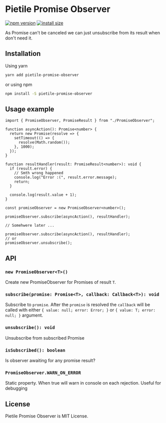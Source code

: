 # Pietile Promise Observer

[![npm version](https://badgen.net/npm/v/pietile-promise-observer?color=56C838)](https://www.npmjs.com/package/pietile-promise-observer)
[![install size](https://badgen.net/packagephobia/install/pietile-promise-observer)](https://packagephobia.now.sh/result?p=pietile-promise-observer)

As Promise can't be canceled we can just unsubscribe from its result when don't need it.

## Installation

Using yarn

```sh
yarn add pietile-promise-observer
```

or using npm

```sh
npm install -S pietile-promise-observer
```

## Usage example

```tsx
import { PromiseObserver, PromiseResult } from "./PromiseObserver";

function asyncAction(): Promise<number> {
  return new Promise(resolve => {
    setTimeout(() => {
      resolve(Math.random());
    }, 1000);
  });
}

function resultHandler(result: PromiseResult<number>): void {
  if (result.error) {
    // Smth wrong happened
    console.log("Error :(", result.error.message);
    return;
  }

  console.log(result.value + 1);
}

const promiseObserver = new PromiseObserver<number>();

promiseObserver.subscribe(asyncAction(), resultHandler);

// Somehwere later ...

promiseObserver.subscribe(asyncAction(), resultHandler);
// or
promiseObserver.unsubscribe();
```

## API

### `new PromiseObserver<T>()`

Create new PromiseObserver for Promises of result `T`.

### `subscribe(promise: Promise<T>, callback: Callback<T>): void`

Subscribe to `promise`. After the `promise` is resolved the `callback` will be called with either
`{ value: null; error: Error; }` or `{ value: T; error: null; }` argument.

### `unsubscribe(): void`

Unsubscribe from subscribed Promise

### `isSubscribed(): boolean`

Is observer awaiting for any promise result?

### `PromiseObserver.WARN_ON_ERROR`

Static property. When true will warn in console on each rejection. Useful for debugging

## License

Pietile Promise Observer is MIT License.
